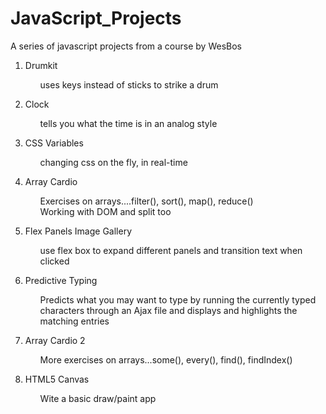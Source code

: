 ﻿# JavaScript_Projects

A series of javascript projects from a course by WesBos

1. Drumkit
    <ol>uses keys instead of sticks to strike a drum</ol>
    
2. Clock
    <ol>tells you what the time is in an analog style</ol>
    
3. CSS Variables
    <ol>changing css on the fly, in real-time</ol>
    
4. Array Cardio
    <ol>Exercises on arrays....filter(), sort(), map(), reduce()</ol>
    <ol>Working with DOM and split too</ol>

5. Flex Panels Image Gallery
    <ol>use flex box to expand different panels and transition text when clicked</ol>

6. Predictive Typing
    <ol>Predicts what you may want to type by running the currently typed characters through an Ajax file and displays and highlights the matching entries</ol>

7. Array Cardio 2
    <ol>More exercises on arrays...some(), every(), find(), findIndex()</ol>

8. HTML5 Canvas
    <ol>Wite a basic draw/paint app</ol>
